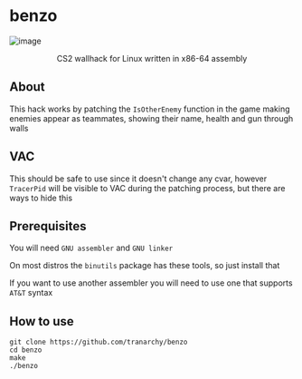 # benzo

![image](https://github.com/user-attachments/assets/13263ee9-6443-4b26-9e9f-a2276f161ac7)
<p align="center">CS2 wallhack for Linux written in x86-64 assembly</p>

## About

This hack works by patching the `IsOtherEnemy` function in the game making enemies appear as teammates, showing their name, health and gun through walls

## VAC

This should be safe to use since it doesn't change any cvar, however `TracerPid` will be visible to VAC during the patching process, but there are ways to hide this

## Prerequisites

You will need `GNU assembler` and `GNU linker`

On most distros the `binutils` package has these tools, so just install that

If you want to use another assembler you will need to use one that supports `AT&T` syntax

## How to use

```
git clone https://github.com/tranarchy/benzo
cd benzo
make
./benzo
```